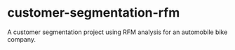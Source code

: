 # customer-segmentation-rfm
A customer segmentation project using RFM analysis for an automobile bike company.
